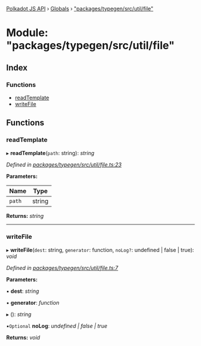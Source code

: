 [Polkadot JS API](../README.md) › [Globals](../globals.md) › ["packages/typegen/src/util/file"](_packages_typegen_src_util_file_.md)

# Module: "packages/typegen/src/util/file"

## Index

### Functions

* [readTemplate](_packages_typegen_src_util_file_.md#readtemplate)
* [writeFile](_packages_typegen_src_util_file_.md#writefile)

## Functions

###  readTemplate

▸ **readTemplate**(`path`: string): *string*

*Defined in [packages/typegen/src/util/file.ts:23](https://github.com/polkadot-js/api/blob/3989ae67b2/packages/typegen/src/util/file.ts#L23)*

**Parameters:**

Name | Type |
------ | ------ |
`path` | string |

**Returns:** *string*

___

###  writeFile

▸ **writeFile**(`dest`: string, `generator`: function, `noLog?`: undefined | false | true): *void*

*Defined in [packages/typegen/src/util/file.ts:7](https://github.com/polkadot-js/api/blob/3989ae67b2/packages/typegen/src/util/file.ts#L7)*

**Parameters:**

▪ **dest**: *string*

▪ **generator**: *function*

▸ (): *string*

▪`Optional`  **noLog**: *undefined | false | true*

**Returns:** *void*
